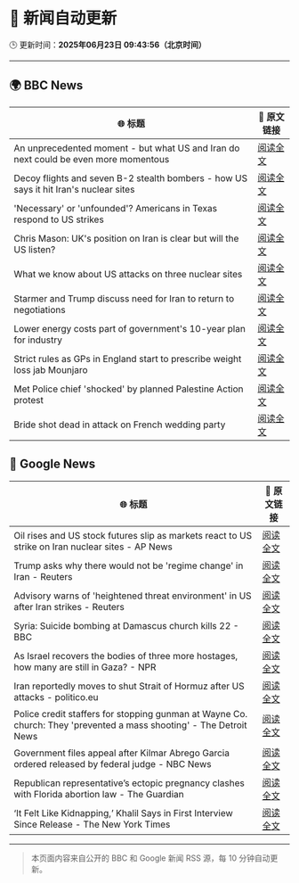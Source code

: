 # 🧠 新闻自动更新

🕒 更新时间：**2025年06月23日 09:43:56（北京时间）**

---

## 🌍 BBC News

| 🌐 标题 | 🔗 原文链接 |
|--------|-------------|
| An unprecedented moment - but what US and Iran do next could be even more momentous | [阅读全文](https://www.bbc.com/news/articles/cy0w94yj68xo) |
| Decoy flights and seven B-2 stealth bombers - how US says it hit Iran's nuclear sites | [阅读全文](https://www.bbc.com/news/articles/cew0x7159edo) |
| 'Necessary' or 'unfounded'? Americans in Texas respond to US strikes | [阅读全文](https://www.bbc.com/news/videos/c07dg04ke45o) |
| Chris Mason: UK's position on Iran is clear but will the US listen? | [阅读全文](https://www.bbc.com/news/articles/cwyep25p5d0o) |
| What we know about US attacks on three nuclear sites | [阅读全文](https://www.bbc.com/news/articles/cvg9r4q99g4o) |
| Starmer and Trump discuss need for Iran to return to negotiations | [阅读全文](https://www.bbc.com/news/articles/cq53l41gl8jo) |
| Lower energy costs part of government's 10-year plan for industry | [阅读全文](https://www.bbc.com/news/articles/c1ljnrrmd7jo) |
| Strict rules as GPs in England start to prescribe weight loss jab Mounjaro | [阅读全文](https://www.bbc.com/news/articles/cglz4xyk7w9o) |
| Met Police chief 'shocked' by planned Palestine Action protest | [阅读全文](https://www.bbc.com/news/articles/c79q1jv8p24o) |
| Bride shot dead in attack on French wedding party | [阅读全文](https://www.bbc.com/news/articles/cn0q8pypxwxo) |

## 📰 Google News

| 🌐 标题 | 🔗 原文链接 |
|--------|-------------|
| Oil rises and US stock futures slip as markets react to US strike on Iran nuclear sites - AP News | [阅读全文](https://news.google.com/rss/articles/CBMikgFBVV95cUxOQ3liemFNQlVrN0FlbVkwM0NzVnlwdzB2UDZObHZxQjctcnh2VVJTX3ItSVFOYnBvd3MtamREeElkLVlIVmptcGFuSkpaOFNEOTdtd0F3Q0pVcDlndHl4LTlKR3NGUmdnYld1N2FjY0ItTXM2WGpCQWdoMkhvekxXRXg3N09Ed29jaVZoWGJseDVhZw?oc=5) |
| Trump asks why there would not be 'regime change' in Iran - Reuters | [阅读全文](https://news.google.com/rss/articles/CBMimgFBVV95cUxOTFQyalkxd1BubmlkOU1pWEEtS01MeHB3eHdJLW56Y3NKYnVTSzJUcVc1dVc4TngzT1RBM0JGN21oVGxXdDU5WlZ2Q0RPUFh3WnIzb3dwaExZdU5EQ0JxY3pBWllXYnUtVnJpa3ZFWERIZGtVQzdaSndULWNXVjBzZldJVi1rT1dIVzRGSW5OaF9yc1ZXMGFMTHhn?oc=5) |
| Advisory warns of 'heightened threat environment' in US after Iran strikes - Reuters | [阅读全文](https://news.google.com/rss/articles/CBMivAFBVV95cUxOMEd2T3JSQmdnRkdKbWdLX3dhWmJsT2ZKZTlSaUNaUWt4WlJuRHhWT1A4M0NRNkpSa2NhMW9HamYxbXVwMGYtOHdseVo1d1F6TUw1SWlkc19tRjJMNjB3ZHd6aW8zY2EwV3UyYXhtY256cjE1c2x6VHl6WV9pWUlKMTlyM0kwdnNLMno5ekhldDUxWFhJWkdLcVItUnREbVdNZzB6dlZSOXlrcU9WT3NZT25od3A5TGloUW5Kcg?oc=5) |
| Syria: Suicide bombing at Damascus church kills 22 - BBC | [阅读全文](https://news.google.com/rss/articles/CBMiWkFVX3lxTE9jZFR3RXhhdEd0cFJ2ZXJxazgxTWpPQW5wOEJ1RWZfdENVVHpsci1yVW43cGh5MTEySlNITlFtOVVlVDBZNTJUQjI0ZlVydlZCUk9oQW4ybnYwQdIBX0FVX3lxTE12WDBGSE5oNVpRLUpZT1Q2TkdTcEdTeHFRdGVMMjBFY01LdVBUUUZsb0xyeHJOajJzYTdrbkhSMUFJaTdZOHBRdG1lWTktRUhhbjdtNTlDeV9tdnBlR2hF?oc=5) |
| As Israel recovers the bodies of three more hostages, how many are still in Gaza? - NPR | [阅读全文](https://news.google.com/rss/articles/CBMiwgFBVV95cUxOZVYtVjZTNF9TSWdRSW5kN3d2LWxjSFlNaEJsQ21IWi1nLV9kb2ttU3lnaVlJVDF5NDNrMVNVQ0RZVWRaRkJpN2JGY0F3ZUFMSkJJQjJCRm40TTY2ZHpNa0kxcVpBQUotaEk3OGxIVmlGQ2xxSUtpNXZUVURZRUVoWm1jRnh5TC1NRE43R0lEZ0dWMFhnRVh6cVNMNmRGMzhobV9FclRNQkk3TWl4OWtDc0ljYVU4cmlCYUpyTnR2cG9sdw?oc=5) |
| Iran reportedly moves to shut Strait of Hormuz after US attacks - politico.eu | [阅读全文](https://news.google.com/rss/articles/CBMijAFBVV95cUxQeF9td3pFMWFKbFlVZXdWYlQ5LXZKZU1iSGpsV1c1dTdXbFBkUWdGZDRYaWQtZmY5S21xYmF4UG9FbElrcXNfMS1Lel9mRVdCWFozZlNIYm5Yd3d3WmhjRkFLQWtYNFl2emlzd19YN1Rub3pHY2lJQjFPOC03Mi12dFBpaHBwMnB3dm5XNg?oc=5) |
| Police credit staffers for stopping gunman at Wayne Co. church: They 'prevented a mass shooting' - The Detroit News | [阅读全文](https://news.google.com/rss/articles/CBMi7AFBVV95cUxNYjFvZ2IzQXJvOGJQVkoxVzNsS2ZzaWNQdTBzQXFjdWhTS3N3d2JMc192NC1lMFRRdkxxX3NIY2pxdnlzVmdYMm51ZVRwYl83RmxuenVyWjFseDBGRVpIdEhiZno5Q205RFhqWl9JdE5veVBCdGt4V242TTBkb0Q4X2lVWjhWaGptZFhzdjItM2Nqa0xtR2pGRXlwRG55YnJUYWNJTTItVzlrSG9EWlludDA2MkRHR3JQV0twNUQ0NEJBSEJfNTRBbkJrNGpnMGJCVEhzMjRSNndwelNNbVI2RUhwd3N4S2dGZE53aQ?oc=5) |
| Government files appeal after Kilmar Abrego Garcia ordered released by federal judge - NBC News | [阅读全文](https://news.google.com/rss/articles/CBMitgFBVV95cUxPTjVtVmtxVGwwcjBZZmNhNVlldmo0LTZrNFZ6RVlRTEo2VmFZTWdDRWk2RUJaWU45N0xfRWhRNzlsUmhBZVdpcTJYWk9XdXo0SU1WTVBYbnFMXzR1c2ktOUZVTTVxVl9oOS1XREd4c2lhdE9FTmZkYnF4em15VzRKVEc0SlJJTGZQYUtlNEI4WkNnc1hOYWt6eGxGR3NPa3BxUmJ2YkZmbnNKejV5QmVpWVFSbXRzd9IBVkFVX3lxTE5FbjNSelJPUkNEZW1vVDlGY3o2VVAwUG9Sa0d0Y2VjR1FvVGp1TmI4d0lFLWJHaGxRRnJKcmNEV3ZFb1VWRmN6dWhGX0Z1Mkc2eDlwanhn?oc=5) |
| Republican representative’s ectopic pregnancy clashes with Florida abortion law - The Guardian | [阅读全文](https://news.google.com/rss/articles/CBMirgFBVV95cUxNa25Mcm04NHBRUkpZeDdCSzg3SUtOMlFiVW52c3pnWEZjVjBoeTVDdGFmRFRXeHNFUWZodm5MY05ZX2c4OGt4Wk53RE0tam55SGRRREMwS3hEQ3FPcmNCNW1lbTY2bDlhejg4LWZSTU5fVEdNclEtdWZQQXNVdm5ITWJpLXJfbzJZRGlFTTNwQVRyQ3NyQzY1TTJaNTVONnhYaUVEcDk5V0VKeFZvWXc?oc=5) |
| ‘It Felt Like Kidnapping,’ Khalil Says in First Interview Since Release - The New York Times | [阅读全文](https://news.google.com/rss/articles/CBMihgFBVV95cUxQXzF2LUFJTFhkdmVERm1MYW5Dc3J0enR3UlpIS3E5TTN3STB1ekk0NGlsWmhYWmoyMjFSbU95d1A0QlpsWDVWVVlXYUF2VVg1UUdLdEtaUEk1ZkZRUGxNWkxGYXcyMDdidS1ManlLSTI4Wm9uY04yUkNrOWZmcGZ2a1JvVTlxUQ?oc=5) |

---
> 本页面内容来自公开的 BBC 和 Google 新闻 RSS 源，每 10 分钟自动更新。